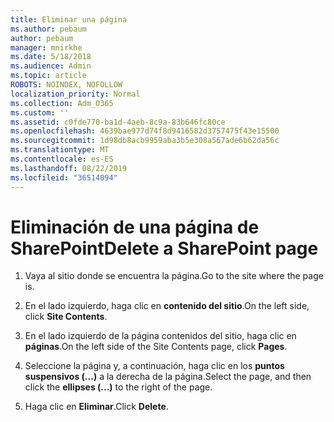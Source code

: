 ```yaml
---
title: Eliminar una página
ms.author: pebaum
author: pebaum
manager: mnirkhe
ms.date: 5/18/2018
ms.audience: Admin
ms.topic: article
ROBOTS: NOINDEX, NOFOLLOW
localization_priority: Normal
ms.collection: Adm_O365
ms.custom: ''
ms.assetid: c0fde770-ba1d-4aeb-8c9a-83b646fc80ce
ms.openlocfilehash: 4639bae977d74f8d9416582d3757475f43e15500
ms.sourcegitcommit: 1d98db8acb9959aba3b5e308a567ade6b62da56c
ms.translationtype: MT
ms.contentlocale: es-ES
ms.lasthandoff: 08/22/2019
ms.locfileid: "36514094"
---
```

# <a name="delete-a-sharepoint-page"></a><span data-ttu-id="964f7-102">Eliminación de una página de SharePoint</span><span class="sxs-lookup"><span data-stu-id="964f7-102">Delete a SharePoint page</span></span>

1. <span data-ttu-id="964f7-103">Vaya al sitio donde se encuentra la página.</span><span class="sxs-lookup"><span data-stu-id="964f7-103">Go to the site where the page is.</span></span>
    
2. <span data-ttu-id="964f7-104">En el lado izquierdo, haga clic en **contenido del sitio**.</span><span class="sxs-lookup"><span data-stu-id="964f7-104">On the left side, click **Site Contents**.</span></span> 
    
3. <span data-ttu-id="964f7-105">En el lado izquierdo de la página contenidos del sitio, haga clic en **páginas**.</span><span class="sxs-lookup"><span data-stu-id="964f7-105">On the left side of the Site Contents page, click **Pages**.</span></span> 
    
4. <span data-ttu-id="964f7-106">Seleccione la página y, a continuación, haga clic en los **puntos suspensivos (...)** a la derecha de la página.</span><span class="sxs-lookup"><span data-stu-id="964f7-106">Select the page, and then click the **ellipses (...)** to the right of the page.</span></span> 
    
5. <span data-ttu-id="964f7-107">Haga clic en **Eliminar**.</span><span class="sxs-lookup"><span data-stu-id="964f7-107">Click **Delete**.</span></span> 
    

